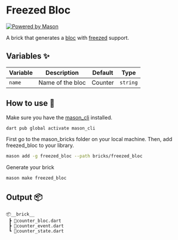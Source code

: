 # Freezed Bloc

[![Powered by Mason](https://img.shields.io/endpoint?url=https%3A%2F%2Ftinyurl.com%2Fmason-badge)](https://github.com/felangel/mason)

A brick that generates a [bloc](https://pub.dev/packages/flutter_bloc) with [freezed](https://pub.dev/packages/freezed) support.

## Variables ✨

| Variable       | Description             | Default | Type     |
| -------------- | ----------------------- | ------- | -------- |
| `name`         | Name of the bloc        | Counter | `string` |

## How to use 🚀

Make sure you have the [mason_cli](https://github.com/felangel/mason/tree/master/packages/mason_cli) installed.
```sh
dart pub global activate mason_cli
```

First go to the mason_bricks folder on your local machine. Then, add freezed_bloc to your library.
```sh
mason add -g freezed_bloc --path bricks/freezed_bloc
```

Generate your brick
```sh
mason make freezed_bloc
```

## Output 📦

```
📦__brick__
 ┣ 📜counter_bloc.dart
 ┣ 📜counter_event.dart
 ┗ 📜counter_state.dart

```